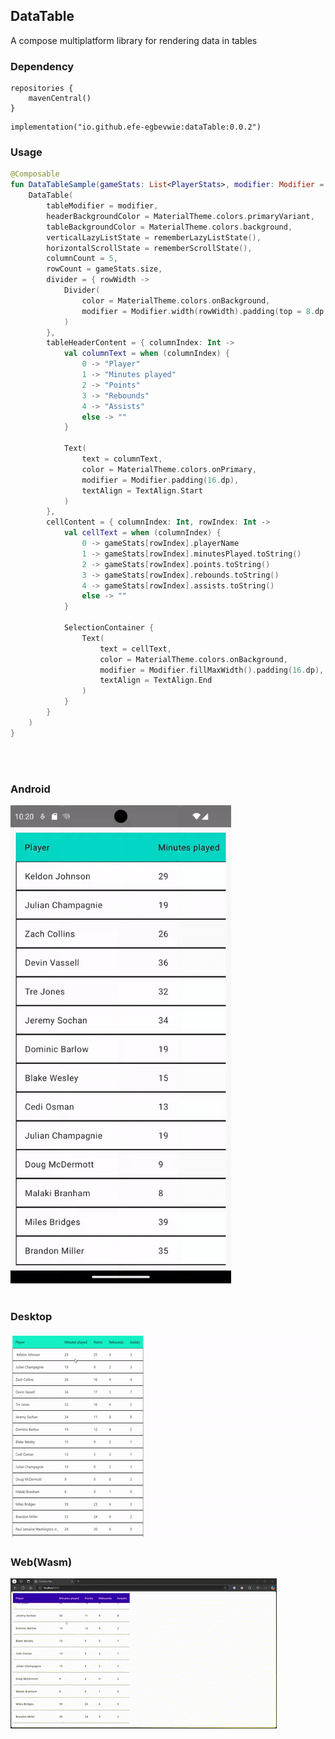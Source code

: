 ## DataTable

A compose multiplatform library for rendering data in tables

### Dependency

```
repositories {  
    mavenCentral()
}
```

```
implementation("io.github.efe-egbevwie:dataTable:0.0.2")
```

### Usage

```kotlin
@Composable
fun DataTableSample(gameStats: List<PlayerStats>, modifier: Modifier = Modifier) {
    DataTable(
        tableModifier = modifier,
        headerBackgroundColor = MaterialTheme.colors.primaryVariant,
        tableBackgroundColor = MaterialTheme.colors.background,
        verticalLazyListState = rememberLazyListState(),
        horizontalScrollState = rememberScrollState(),
        columnCount = 5,
        rowCount = gameStats.size,
        divider = { rowWidth ->
            Divider(
                color = MaterialTheme.colors.onBackground,
                modifier = Modifier.width(rowWidth).padding(top = 8.dp, bottom = 8.dp)
            )
        },
        tableHeaderContent = { columnIndex: Int ->
            val columnText = when (columnIndex) {
                0 -> "Player"
                1 -> "Minutes played"
                2 -> "Points"
                3 -> "Rebounds"
                4 -> "Assists"
                else -> ""
            }

            Text(
                text = columnText,
                color = MaterialTheme.colors.onPrimary,
                modifier = Modifier.padding(16.dp),
                textAlign = TextAlign.Start
            )
        },
        cellContent = { columnIndex: Int, rowIndex: Int ->
            val cellText = when (columnIndex) {
                0 -> gameStats[rowIndex].playerName
                1 -> gameStats[rowIndex].minutesPlayed.toString()
                2 -> gameStats[rowIndex].points.toString()
                3 -> gameStats[rowIndex].rebounds.toString()
                4 -> gameStats[rowIndex].assists.toString()
                else -> ""
            }

            SelectionContainer {
                Text(
                    text = cellText,
                    color = MaterialTheme.colors.onBackground,
                    modifier = Modifier.fillMaxWidth().padding(16.dp),
                    textAlign = TextAlign.End
                )
            }
        }
    )
}
```

<br>
<br>

### Android

<img alt="Android" title="Android" src=media/dataTable_android.gif width="70%" height="70%">

<br>
<br>

### Desktop

<img alt="Desktop" title="Desktop" src=media/dataTable_desktop.gif width="600" height="330">

### Web(Wasm)

<img alt="Web" title="Web" src="media/dataTable_web.gif">

